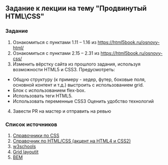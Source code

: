 ## Задание к лекции на тему "Продвинутый HTML\CSS"

### Задание

1. Ознакомиться с пунктами 1.11 – 1.16 из https://html5book.ru/osnovy-html/
2. Ознакомиться с пунктами 2.15 – 2.31 из https://html5book.ru/osnovy-css/
3. Изменить вёрстку сайта из прошлого задания, используя возможности HTML5 и CSS3. Предусмотреть:
+ Общую структуру (к примеру - хедер, футер, боковые поля, основной контент и т.д.) выстроить с использованием grid.
+ Блок с использованием flex-box.
+ Использовать теги HTML5.
+ Использовать переменные CSS3 Оценить удобство технологий
4. Завести PR на мастер и отправить на ревью

### Список источников

1.	[Справочники по CSS](https://html5book.ru/css-css3/) 
2.	[Справочник по HTML/CSS (акцент на HTML4 и CSS2)](http://htmlbook.ru/) 
3.	[w3schools](https://www.w3schools.com/ )
4.	[Grid layoutit](https://grid.layoutit.com/ )
5.	[BEM](https://ru.bem.info/methodology/quick-start/)
